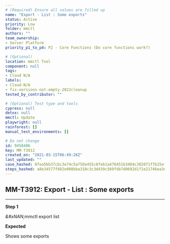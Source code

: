 ```yaml
---
# (Required) Ensure all values are filled up
name: "Export - List : Some exports"
status: Active
priority: Low
folder: mmctl
authors: ""
team_ownership:
- Server Platform
priority_p1_to_p4: P2 - Core Functions (Do core functions work?)

# (Optional)
location: mmctl Tool
component: null
tags:
- Cloud N/A
labels:
- Cloud-N/A
- fix-versions-not-empty-2022cleanup
tested_by_contributor: ""

# (Optional) Test type and tools
cypress: null
detox: null
mmctl: Update
playwright: null
rainforest: []
manual_test_environments: []

# Do not change
id: 9458406
key: MM-T3912
created_on: "2021-03-15T06:49:26Z"
last_updated: ""
case_hashed: 8fea5bb37cbc3e74c5a750a455c8feb1a476451b3484c382071f7b25ef3c9933009bc937edaa306dc10b80cfaf533dea
steps_hashed: a8e34577f602e908bba318c3c3d439c569fdb7d0692d1f1e21746ea3e27f5d9eef08dacd94e0d8367c3ca99d20731a21
---
```


<!-- (Auto-generated) Based on frontmatter's "key" and "name" -->

## MM-T3912: Export - List : Some exports

---

**Step 1**

_\&#xNAN;_&#x6D;mctl export list

**Expected**

Shows some exports
